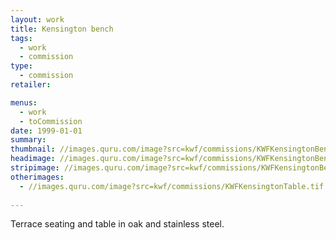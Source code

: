 ```yaml
---
layout: work
title: Kensington bench
tags:
  - work
  - commission
type:
  - commission
retailer:

menus:
  - work
  - toCommission
date: 1999-01-01
summary: 
thumbnail: //images.quru.com/image?src=kwf/commissions/KWFKensingtonBench.tif&bottom=0.86875&left=0.0274&top=0.20313
headimage: //images.quru.com/image?src=kwf/commissions/KWFKensingtonBench.tif&left=0.03
stripimage: //images.quru.com/image?src=kwf/commissions/KWFKensingtonBench.tif&left=0.013&bottom=0.62813&top=0.34
otherimages:
  - //images.quru.com/image?src=kwf/commissions/KWFKensingtonTable.tif
  
---
```


Terrace seating and table in oak and stainless steel.


